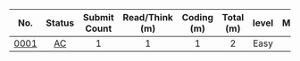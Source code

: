 |                      No.                       |                            Status                            | Submit Count | Read/Think (m) | Coding (m) | Total (m) | level | Myself? | Topic |
| :--------------------------------------------: | :----------------------------------------------------------: | :----------: | :------------: | :--------: | :-------: | :---: | :----------: | :---: |
| [0001](https://leetcode.com/problems/two-sum/) | [AC](https://github.com/a1779748/RSP/blob/main/LeetCode/README.md) |      1       |       1        |     1      |     2     |   Easy   |     [Yes]()      | Array |



